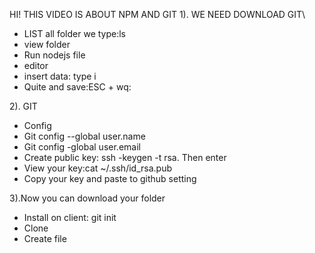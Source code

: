 HI!
 THIS VIDEO IS ABOUT NPM AND GIT
1).  WE NEED DOWNLOAD GIT\
- LIST all folder we type:ls
- view folder
- Run nodejs file
- editor
- insert data: type i
- Quite and save:ESC + wq:

2).  GIT 
- Config
- Git config --global user.name
- Git config -global user.email
- Create public key: ssh -keygen -t rsa. Then enter
- View your key:cat ~/.ssh/id_rsa.pub
- Copy your key and paste to github setting

3).Now you can download your folder 
- Install on client: git init
- Clone
- Create file
